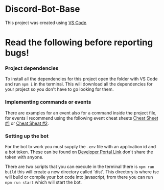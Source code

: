 # Discord-Bot-Base
This project was created using [VS Code](https://code.visualstudio.com/).
 
# Read the following before reporting bugs!
### Project dependencies
To install all the dependencies for this project open the folder with VS Code and run `npm i` in the terminal. This will download all the dependencies for your project so you don't have to go looking for them.

### Implementing commands or events
There are examples for an event also for a command inside the project file, for events I recommend using the following event cheat sheets [Cheat Sheet #1](https://github.com/armfxl/discord.js-cheatsheet/blob/main/cheatsheet.js) or [Cheat Sheat #2](https://gist.github.com/koad/316b265a91d933fd1b62dddfcc3ff584).

### Setting up the bot
For the bot to work you must supply the `.env` file with an application id and a bot token. These can be found on [Developer Portal Link](https://discord.com/developers/applications) don't share the token with anyone.

There are two scripts that you can execute in the terminal there is `npm run build` this will create a new directory called 'dist'. This directory is where tsc will build or compile your bot code into javascript, from there you can run `npm run start` which will start the bot.
